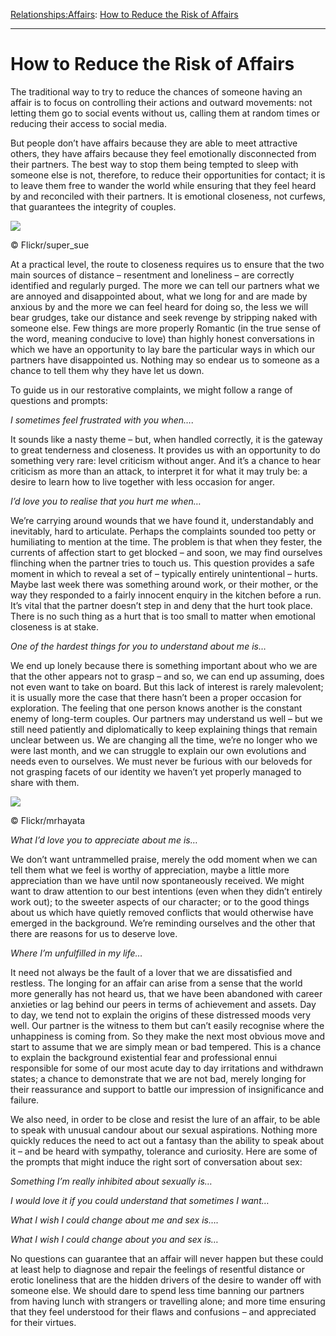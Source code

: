 [Relationships:](https://www.theschooloflife.com/thebookoflife/category/relationships/)[Affairs](https://www.theschooloflife.com/thebookoflife/category/relationships/affairs/): [How to Reduce the Risk of Affairs](https://www.theschooloflife.com/thebookoflife/how-to-reduce-the-risk-of-affairs/)

* * *

# How to Reduce the Risk of Affairs

The traditional way to try to reduce the chances of someone having an affair is to focus on controlling their actions and outward movements: not letting them go to social events without us, calling them at random times or reducing their access to social media.

But people don’t have affairs because they are able to meet attractive others, they have affairs because they feel emotionally disconnected from their partners. The best way to stop them being tempted to sleep with someone else is not, therefore, to reduce their opportunities for contact; it is to leave them free to wander the world while ensuring that they feel heard by and reconciled with their partners. It is emotional closeness, not curfews, that guarantees the integrity of couples.

 ![](https://www.theschooloflife.com/thebookoflife/wp-content/uploads/2018/09/14458945421_faccaacc60_k.jpg)

© Flickr/super\_sue

At a practical level, the route to closeness requires us to ensure that the two main sources of distance – resentment and loneliness – are correctly identified and regularly purged. The more we can tell our partners what we are annoyed and disappointed about, what we long for and are made by anxious by and the more we can feel heard for doing so, the less we will bear grudges, take our distance and seek revenge by stripping naked with someone else. Few things are more properly Romantic (in the true sense of the word, meaning conducive to love) than highly honest conversations in which we have an opportunity to lay bare the particular ways in which our partners have disappointed us. Nothing may so endear us to someone as a chance to tell them why they have let us down.

To guide us in our restorative complaints, we might follow a range of questions and prompts:

_I sometimes feel frustrated with you when…._

It sounds like a nasty theme – but, when handled correctly, it is the gateway to great tenderness and closeness. It provides us with an opportunity to do something very rare: level criticism without anger. And it’s a chance to hear criticism as more than an attack, to interpret it for what it may truly be: a desire to learn how to live together with less occasion for anger.

_I’d love you to realise that you hurt me when…_

We’re carrying around wounds that we have found it, understandably and inevitably, hard to articulate. Perhaps the complaints sounded too petty or humiliating to mention at the time. The problem is that when they fester, the currents of affection start to get blocked – and soon, we may find ourselves flinching when the partner tries to touch us. This question provides a safe moment in which to reveal a set of – typically entirely unintentional – hurts. Maybe last week there was something around work, or their mother, or the way they responded to a fairly innocent enquiry in the kitchen before a run. It’s vital that the partner doesn’t step in and deny that the hurt took place. There is no such thing as a hurt that is too small to matter when emotional closeness is at stake.

_One of the hardest things for you to understand about me is…_  
  
We end up lonely because there is something important about who we are that the other appears not to grasp – and so, we can end up assuming, does not even want to take on board. But this lack of interest is rarely malevolent; it is usually more the case that there hasn’t been a proper occasion for exploration. The feeling that one person knows another is the constant enemy of long-term couples. Our partners may understand us well – but we still need patiently and diplomatically to keep explaining things that remain unclear between us. We are changing all the time, we’re no longer who we were last month, and we can struggle to explain our own evolutions and needs even to ourselves. We must never be furious with our beloveds for not grasping facets of our identity we haven’t yet properly managed to share with them.

 ![](https://www.theschooloflife.com/thebookoflife/wp-content/uploads/2018/09/278370965_463eb05810_b.jpg)

© Flickr/mrhayata

_What I’d love you to appreciate about me is…_

We don’t want untrammelled praise, merely the odd moment when we can tell them what we feel is worthy of appreciation, maybe a little more appreciation than we have until now spontaneously received. We might want to draw attention to our best intentions (even when they didn’t entirely work out); to the sweeter aspects of our character; or to the good things about us which have quietly removed conflicts that would otherwise have emerged in the background. We’re reminding ourselves and the other that there are reasons for us to deserve love.

_Where I’m unfulfilled in my life…_

It need not always be the fault of a lover that we are dissatisfied and restless. The longing for an affair can arise from a sense that the world more generally has not heard us, that we have been abandoned with career anxieties or lag behind our peers in terms of achievement and assets. Day to day, we tend not to explain the origins of these distressed moods very well. Our partner is the witness to them but can’t easily recognise where the unhappiness is coming from. So they make the next most obvious move and start to assume that we are simply mean or bad tempered. This is a chance to explain the background existential fear and professional ennui responsible for some of our most acute day to day irritations and withdrawn states; a chance to demonstrate that we are not bad, merely longing for their reassurance and support to battle our impression of insignificance and failure.

We also need, in order to be close and resist the lure of an affair, to be able to speak with unusual candour about our sexual aspirations. Nothing more quickly reduces the need to act out a fantasy than the ability to speak about it – and be heard with sympathy, tolerance and curiosity. Here are some of the prompts that might induce the right sort of conversation about sex:

_Something I’m really inhibited about sexually is…_

_I would love it if you could understand that sometimes I want…_

_What I wish I could change about me and sex is…._

_What I wish I could change about you and sex is…_

No questions can guarantee that an affair will never happen but these could at least help to diagnose and repair the feelings of resentful distance or erotic loneliness that are the hidden drivers of the desire to wander off with someone else. We should dare to spend less time banning our partners from having lunch with strangers or travelling alone; and more time ensuring that they feel understood for their flaws and confusions – and appreciated for their virtues.
